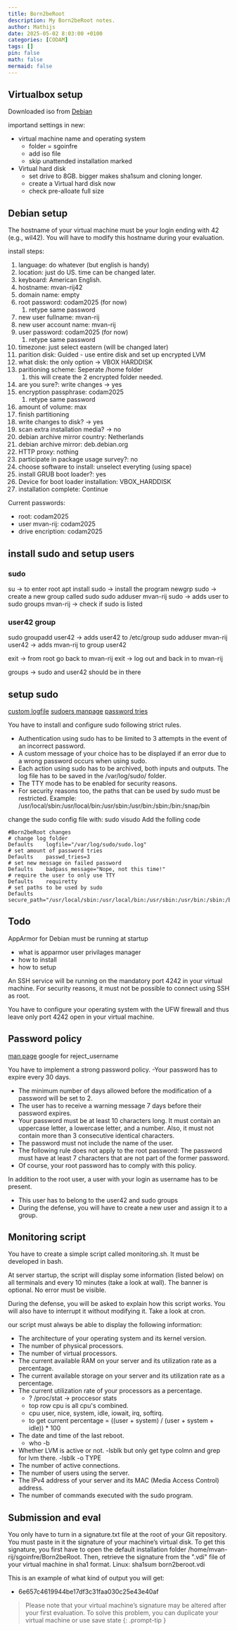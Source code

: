 ```yaml
---
title: Born2beRoot
description: My Born2beRoot notes.
author: Mathijs
date: 2025-05-02 8:03:00 +0100
categories: [CODAM]
tags: []
pin: false
math: false
mermaid: false
---
```


## Virtualbox setup
Downloaded iso from [Debian](https://www.debian.org/)

importand settings in new:
- virtual machine name and operating system
	- folder = sgoinfre
	- add iso file
	- skip unattended installation marked
- Virtual hard disk
	- set drive to 8GB. bigger makes sha1sum and cloning longer.
	- create a Virtual hard disk now
	- check pre-alloate full size

## Debian setup

The hostname of your virtual machine must be your login ending with 42 (e.g., wil42). You will have to modify this hostname during your evaluation.

install steps:
1. language: do whatever (but english is handy)
2. location: just do US. time can be changed later.
3. keyboard: American English.
4. hostname: mvan-rij42
5. domain name: empty
6. root password: codam2025 (for now)
	1. retype same password
7. new user fullname: mvan-rij
8. new user account name: mvan-rij
9. user password: codam2025 (for now)
	1. retype same password
10. timezone: just select eastern (will be changed later)
11. parition disk: Guided - use entire disk and set up encrypted LVM
12. what disk: the only option -> VBOX HARDDISK
13. paritioning scheme: Seperate /home folder
	1. this will create the 2 encrypted folder needed.
14. are you sure?: write changes -> yes
15. encryption passphrase: codam2025
	1. retype same password
16. amount of volume: max
17. finish partitioning
18. write changes to disk? -> yes
19. scan extra installation media? -> no
20. debian archive mirror country: Netherlands
21. debian archive mirror: deb.debian.org
22. HTTP proxy: nothing
23. participate in package usage survey?: no
24. choose software to install: unselect everyting (using space)
25. install GRUB boot loader?: yes
26. Device for boot loader installation: VBOX_HARDDISK
27. installation complete: Continue

Current passwords:
- root: codam2025
- user mvan-rij: codam2025
- drive encription: codam2025

## install sudo and setup users

### sudo
su -> to enter root
apt install sudo -> install the program
newgrp sudo -> create a new group called sudo
sudo adduser mvan-rij sudo -> adds user to sudo
groups mvan-rij -> check if sudo is listed

### user42 group

sudo groupadd user42 -> adds user42 to /etc/group
sudo adduser mvan-rij user42 -> adds mvan-rij to group user42

exit -> from root go back to mvan-rij
exit -> log out and back in to mvan-rij

groups -> sudo and user42 should be in there

## setup sudo

[custom logfile](https://tverma.hashnode.dev/custom-sudo-logs-file-linux)
[sudoers manpage](https://linux.die.net/man/5/sudoers)
[password tries](https://askubuntu.com/questions/534868/how-can-i-change-the-number-of-password-entry-attempts-allowed-by-sudo)

You have to install and configure sudo following strict rules.
- Authentication using sudo has to be limited to 3 attempts in the event of an incorrect password.
- A custom message of your choice has to be displayed if an error due to a wrong password occurs when using sudo.
- Each action using sudo has to be archived, both inputs and outputs. The log file has to be saved in the /var/log/sudo/ folder.
- The TTY mode has to be enabled for security reasons.
- For security reasons too, the paths that can be used by sudo must be restricted. Example: /usr/local/sbin:/usr/local/bin:/usr/sbin:/usr/bin:/sbin:/bin:/snap/bin

change the sudo config file with: sudo visudo
Add the folling code

```/etc/sudoers.tmp
#Born2beRoot changes
# change log folder
Defaults	logfile="/var/log/sudo/sudo.log"
# set amount of password tries
Defaults	passwd_tries=3
# set new message on failed password
Defaults	badpass_message="Nope, not this time!"
# require the user to only use TTY
Defaults	requiretty
# set paths to be used by sudo
Defaults	secure_path="/usr/local/sbin:/usr/local/bin:/usr/sbin:/usr/bin:/sbin:/bin:/snap/bin"
```

## Todo

AppArmor for Debian must be running at startup
- what is apparmor
	user privilages manager
- how to install
- how to setup


An SSH service will be running on the mandatory port 4242 in your virtual machine. For security reasons, it must not be possible to connect using SSH as root.

You have to configure your operating system with the UFW firewall and thus leave only port 4242 open in your virtual machine.

## Password policy
[man page](https://linux.die.net/man/8/pam_pwquality)
google for reject_username


You have to implement a strong password policy.
-Your password has to expire every 30 days.
- The minimum number of days allowed before the modification of a password will be set to 2.
- The user has to receive a warning message 7 days before their password expires.
- Your password must be at least 10 characters long. It must contain an uppercase letter, a lowercase letter, and a number. Also, it must not contain more than 3 consecutive identical characters.
- The password must not include the name of the user.
- The following rule does not apply to the root password: The password must have at least 7 characters that are not part of the former password.
- Of course, your root password has to comply with this policy.



In addition to the root user, a user with your login as username has to be present.
- This user has to belong to the user42 and sudo groups
- During the defense, you will have to create a new user and assign it to a group.

## Monitoring script

You have to create a simple script called monitoring.sh. It must be developed in bash.

At server startup, the script will display some information (listed below) on all terminals and every 10 minutes (take a look at wall). The banner is optional. No error must be visible.

During the defense, you will be asked to explain how this script works. You will also have to interrupt it without modifying it. Take a look at cron.

our script must always be able to display the following information:
- The architecture of your operating system and its kernel version.
- The number of physical processors.
- The number of virtual processors.
- The current available RAM on your server and its utilization rate as a percentage.
- The current available storage on your server and its utilization rate as a percentage.
- The current utilization rate of your processors as a percentage.
	- ? /proc/stat  ->  proccesor stats
	- top row cpu is all cpu's combined.
	- cpu user, nice, system, idle, iowait, irq, softirq.
	- to get current percentage = ((user + system) / (user + system + idle)) * 100
- The date and time of the last reboot.
	- who -b
- Whether LVM is active or not.
	-lsblk but only get type colmn and grep for lvm there.
	-lsblk -o TYPE
- The number of active connections.
- The number of users using the server.
- The IPv4 address of your server and its MAC (Media Access Control) address.
- The number of commands executed with the sudo program.

## Submission and eval

You only have to turn in a signature.txt file at the root of your Git repository.
You must paste in it the signature of your machine’s virtual disk. To get this signature, you first have to open the default installation folder /home/mvan-rij/sgoinfre/Born2beRoot.
Then, retrieve the signature from the ".vdi" file of your virtual machine in sha1 format.
Linux: sha1sum born2beroot.vdi

This is an example of what kind of output you will get:
- 6e657c4619944be17df3c31faa030c25e43e40af

<!-- markdownlint-capture -->
<!-- markdownlint-disable -->
> Please note that your virtual machine’s signature may be altered after your first evaluation. To solve this problem, you can duplicate your virtual machine or use save state
{: .prompt-tip }
<!-- markdownlint-restore -->
